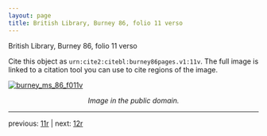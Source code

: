 ```yaml
---
layout: page
title: British Library, Burney 86, folio 11 verso
---
```


British Library, Burney 86, folio 11 verso

Cite this object as `urn:cite2:citebl:burney86pages.v1:11v`.  The full image is linked to a citation tool you can use to cite regions of the image.

[![burney_ms_86_f011v](http://www.homermultitext.org/iipsrv?IIIF=/project/homer/pyramidal/deepzoom/citebl/burney86imgs/v1/burney_ms_86_f011v.tif/full/800,/0/default.jpg)](http://www.homermultitext.org/ict2/?urn=urn:cite2:citebl:burney86imgs.v1:burney_ms_86_f011v) 

<p style="text-align: center; font-style: italic;">Image in the public domain.</p>

---

previous: [11r](../11r/) | next: [12r](../12r/)